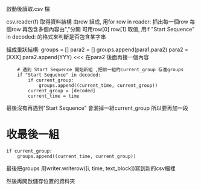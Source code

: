 啟動後讀取.csv 檔

csv.reader(f) 取得資料結構
由row 組成,
用for row in reader:  抓出每一個row
每個row 再包含多個內容由","分開
可用row[0] row[1] 取值,
用if "Start Sequence" in decoded: 的格式來判斷是否包含某字串

組成巢狀結構:
groups = []
para2 = []
groups.append(para1,para2)
para2 = [XXX]
para2.append(YYY)  <<< 在para2 後面再接一個內容

        # 遇到 Start Sequence 開始新組 ,把前一組的current_group 存進groups
        if "Start Sequence" in decoded:
            if current_group:
                groups.append((current_time, current_group))
            current_group = [decoded]
            current_time = time
			
最後沒有再遇到"Start Sequence" 會漏掉一組current_group
所以要再加一段
# 收最後一組
    if current_group:
        groups.append((current_time, current_group))


最後把groups 用writer.writerow([i, time, text_block])寫到新的csv檔裡

然後再開啟儲存位置的資料夾
